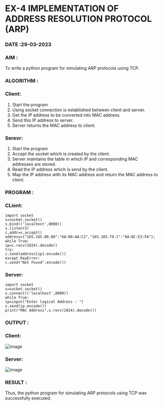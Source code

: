# EX-4 IMPLEMENTATION OF ADDRESS RESOLUTION PROTOCOL (ARP)

### DATE :29-03-2023

### AIM :
To write a python program for simulating ARP protocols using TCP.

### ALGORITHM :
### Client:
1. Start the program
2. Using socket connection is established between client and server.
3. Get the IP address to be converted into MAC address.
4. Send this IP address to server.
5. Server returns the MAC address to client.
### Serevr:
1. Start the program
2. Accept the socket which is created by the client.
3. Server maintains the table in which IP and corresponding MAC addresses are stored.
4. Read the IP address which is send by the client.
5. Map the IP address with its MAC address and return the MAC address to client.

### PROGRAM :
### CLient:
```
import socket
s=socket.socket()
s.bind(('localhost',8000))
s.listen(5)
c,addr=s.accept()
address={"165.165.80.80":"6A:08:AA:C2","165.165.79.1":"8A:BC:E3:FA"};
while True:
ip=c.recv(1024).decode()
try:
c.send(address[ip].encode())
except KeyError:
c.send("Not Found".encode())
```
### Server:
```
import socket
s=socket.socket()
s.connect(('localhost',8000))
while True:
ip=input("Enter logical Address : ")
s.send(ip.encode())
print("MAC Address",s.recv(1024).decode())
```

### OUTPUT :
### Client:
![image](https://github.com/gowrisankarponnusamy/EX-4/assets/119393123/0d9f04aa-89fe-4f30-af23-a7502a0d250c)
### Server:
![image](https://github.com/gowrisankarponnusamy/EX-4/assets/119393123/61f514c8-6b7e-4131-bf95-21eb70ca2c8c)

### RESULT :
Thus, the python program for simulating ARP protocols using TCP was successfully executed.


